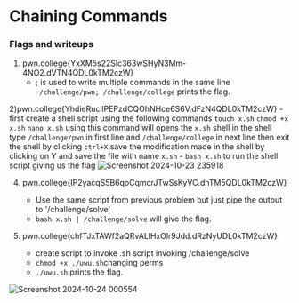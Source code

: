 # Chaining Commands

### Flags and writeups

1) pwn.college{YxXM5s22Slc363wSHyN3Mm-4NO2.dVTN4QDL0kTM2czW}
    - ; is used to write multiple commands in the same line
    -`/challenge/pwn; /challenge/college` prints the flag. 

2)pwn.college{YhdieRucllPEPzdCQOhNHce6S6V.dFzN4QDL0kTM2czW}
    -first create a shell script using the following commands
   `touch x.sh`
   `chmod +x x.sh`
   `nano x.sh`
   using this command will opens the `x.sh` shell
   in the shell type `/challenge/pwn` in first line and `/challenge/college` in next line
   then exit the shell by clicking `ctrl+X` save the modification made in the shell by clicking on Y and save the file with name `x.sh` 
    - `bash x.sh` to run the shell script giving us the flag
![Screenshot 2024-10-23 235918](https://github.com/user-attachments/assets/866b06e3-6a19-4c0e-97dc-5482531d4f26)

4) pwn.college{IP2yacqS5B6qoCqmcrJTwSsKyVC.dhTM5QDL0kTM2czW}
    - Use the same script from previous problem but just pipe the output to '/challenge/solve'
    - `bash x.sh | /challenge/solve` will give the flag. 

5) pwn.college{chfTJxTAWf2aQRvALlHxOlr9Jdd.dRzNyUDL0kTM2czW}
    - create script to invoke .sh script invoking /challenge/solve
    - `chmod +x ./uwu.sh`changing perms
    - `./uwu.sh` prints the flag. 

![Screenshot 2024-10-24 000554](https://github.com/user-attachments/assets/7ef86256-bd48-4ad5-ac16-dfcb8023177f)
